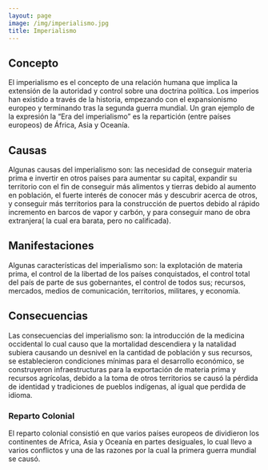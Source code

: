 ```yaml
---
layout: page
image: /img/imperialismo.jpg
title: Imperialismo
---
```

## Concepto
El imperialismo es el concepto de una relación humana que implica la extensión de la autoridad y control sobre una doctrina política. Los imperios han existido a través de la historia, empezando con el expansionismo europeo y terminando tras la segunda guerra mundial. Un gran ejemplo de la expresión la “Era del imperialismo” es la repartición (entre países europeos) de África, Asia y Oceanía. 
## Causas
Algunas causas del imperialismo son: las necesidad de conseguir materia prima e invertir en otros países para aumentar su capital, expandir su territorio con el fin de conseguir más alimentos y tierras debido al aumento en población, el fuerte interés de conocer más y descubrir acerca de otros, y conseguir más territorios para la construcción de puertos debido al rápido incremento en barcos de vapor y carbón, y para conseguir mano de obra extranjera( la cual era barata, pero no calificada).
## Manifestaciones
Algunas características del imperialismo son: la explotación de materia prima, el control de la libertad de los países conquistados, el control total del país de parte de sus gobernantes, el control de todos sus; recursos, mercados, medios de comunicación, territorios, militares, y economía.
## Consecuencias
Las consecuencias del imperialismo son: la introducción de la medicina occidental lo cual causo que la mortalidad descendiera y la natalidad subiera causando un desnivel en la cantidad de población y sus recursos, se establecieron condiciones mínimas para el desarrollo económico, se construyeron infraestructuras para la exportación de materia prima y recursos agrícolas, debido a la toma de otros territorios se causó la pérdida de identidad y tradiciones de pueblos indígenas, al igual que perdida de idioma.
### Reparto Colonial
El reparto colonial consistió en que varios países europeos de dividieron los continentes de Africa, Asia y Oceanía en partes desiguales, lo cual llevo a varios conflictos y una de las razones por la cual la primera guerra mundial se causó.